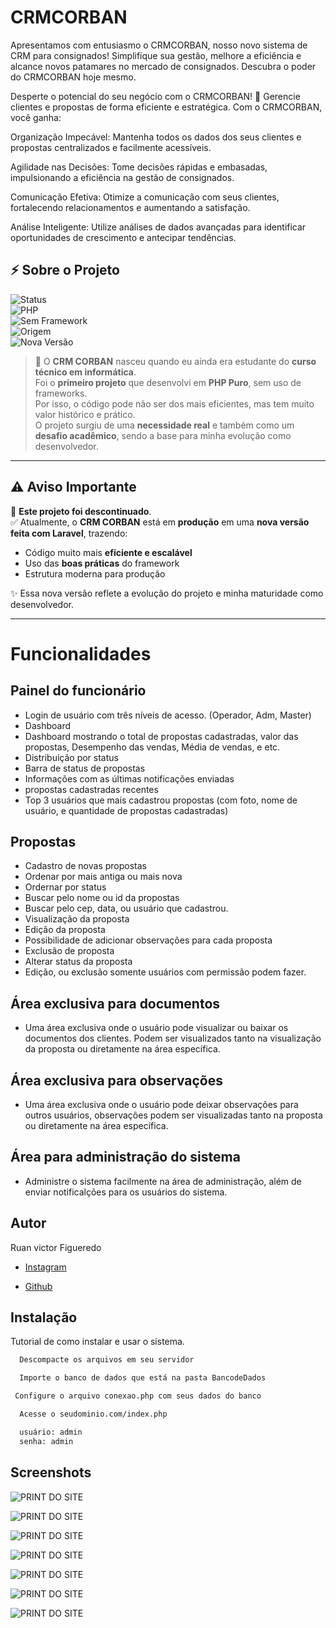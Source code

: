 
# CRMCORBAN

Apresentamos com entusiasmo o CRMCORBAN, nosso novo sistema de CRM para consignados! Simplifique sua gestão, melhore a eficiência e alcance novos patamares no mercado de consignados. Descubra o poder do CRMCORBAN hoje mesmo. 

Desperte o potencial do seu negócio com o CRMCORBAN! 🚀 Gerencie clientes e propostas de forma eficiente e estratégica. Com o CRMCORBAN, você ganha:

Organização Impecável: Mantenha todos os dados dos seus clientes e propostas centralizados e facilmente acessíveis.

Agilidade nas Decisões: Tome decisões rápidas e embasadas, impulsionando a eficiência na gestão de consignados.

Comunicação Efetiva: Otimize a comunicação com seus clientes, fortalecendo relacionamentos e aumentando a satisfação.

Análise Inteligente: Utilize análises de dados avançadas para identificar oportunidades de crescimento e antecipar tendências.

## ⚡ Sobre o Projeto  

![Status](https://img.shields.io/badge/Status-Descontinuado-red?style=for-the-badge)  
![PHP](https://img.shields.io/badge/PHP-7.x-blue?style=for-the-badge&logo=php)  
![Sem Framework](https://img.shields.io/badge/Framework-Nenhum-lightgrey?style=for-the-badge)  
![Origem](https://img.shields.io/badge/Origem-Projeto%20Acadêmico-green?style=for-the-badge)  
![Nova Versão](https://img.shields.io/badge/Nova%20Versão-Em%20Produção-success?style=for-the-badge&logo=laravel)  

> 🚀 O **CRM CORBAN** nasceu quando eu ainda era estudante do **curso técnico em informática**.  
> Foi o **primeiro projeto** que desenvolvi em **PHP Puro**, sem uso de frameworks.  
> Por isso, o código pode não ser dos mais eficientes, mas tem muito valor histórico e prático.  
> O projeto surgiu de uma **necessidade real** e também como um **desafio acadêmico**, sendo a base para minha evolução como desenvolvedor.  

---

## ⚠️ Aviso Importante  

🔴 **Este projeto foi descontinuado**.  
✅ Atualmente, o **CRM CORBAN** está em **produção** em uma **nova versão feita com Laravel**, trazendo:  
- Código muito mais **eficiente e escalável**  
- Uso das **boas práticas** do framework  
- Estrutura moderna para produção  

✨ Essa nova versão reflete a evolução do projeto e minha maturidade como desenvolvedor.  

---



# Funcionalidades

## Painel do funcionário 

- Login de usuário com três níveis de acesso. (Operador, Adm, Master)
- Dashboard 
- Dashboard mostrando o total de propostas cadastradas, valor das propostas, Desempenho das vendas, Média de vendas, e etc.
- Distribuição por status
- Barra de status de propostas
- Informações com as últimas notificações enviadas
- propostas cadastradas recentes 
- Top 3 usuários que mais cadastrou propostas (com foto, nome de usuário, e quantidade de propostas cadastradas)

## Propostas

- Cadastro de novas propostas
- Ordenar por mais antiga ou mais nova
- Ordernar por status
- Buscar pelo nome ou id da propostas
- Buscar pelo cep, data, ou usuário que cadastrou.
- Visualização da proposta
- Edição da proposta
- Possibilidade de adicionar observações para cada proposta
- Exclusão de proposta
- Alterar status da proposta
- Edição, ou exclusão somente usuários com permissão podem fazer.

## Área exclusiva para documentos

- Uma área exclusiva onde o usuário pode visualizar ou baixar os documentos dos clientes. Podem ser visualizados tanto na visualização da proposta ou diretamente na área específica.

## Área exclusiva para observações

- Uma área exclusiva onde o usuário pode deixar observações para outros usuários, observações podem ser visualizadas tanto na  proposta ou diretamente na área específica.

## Área para administração do sistema

- Administre o sistema facilmente na área de administração, além de enviar notificalções para os usuários do sistema.


## Autor

Ruan victor Figueredo

- [ Instagram ](https://www.instagram.com/figueredorv)

- [ Github ](https://www.github.com/figueredorv)

## Instalação

Tutorial de como instalar e usar o sistema.

```bash
  Descompacte os arquivos em seu servidor
```
      
```bash
  Importe o banco de dados que está na pasta BancodeDados
```

```bash
 Configure o arquivo conexao.php com seus dados do banco
```

```bash
  Acesse o seudominio.com/index.php 
```

```bash
  usuário: admin
  senha: admin 
```
## Screenshots

![PRINT DO SITE](https://github.com/figueredorv/crm/blob/main/prints/ScreenShot1.png?raw=true)



![PRINT DO SITE](https://github.com/figueredorv/crm/blob/main/prints/ScreenShot%20Tool%20-20240111225732.png?raw=true)



![PRINT DO SITE](https://github.com/figueredorv/crm/blob/main/prints/ScreenShot%20Tool%20-20240111225845.png?raw=true)



![PRINT DO SITE](https://github.com/figueredorv/crm/blob/main/prints/ScreenShot%20Tool%20-20240111225925.png?raw=true)



![PRINT DO SITE](https://github.com/figueredorv/crm/blob/main/prints/ScreenShot%20Tool%20-20240111230137.png?raw=true)


![PRINT DO SITE](https://github.com/figueredorv/crm/blob/main/prints/ScreenShot%20Tool%20-20240111230208.png?raw=true)



![PRINT DO SITE](https://github.com/figueredorv/crm/blob/main/prints/ScreenShot%20Tool%20-20240111230231.png?raw=true)

